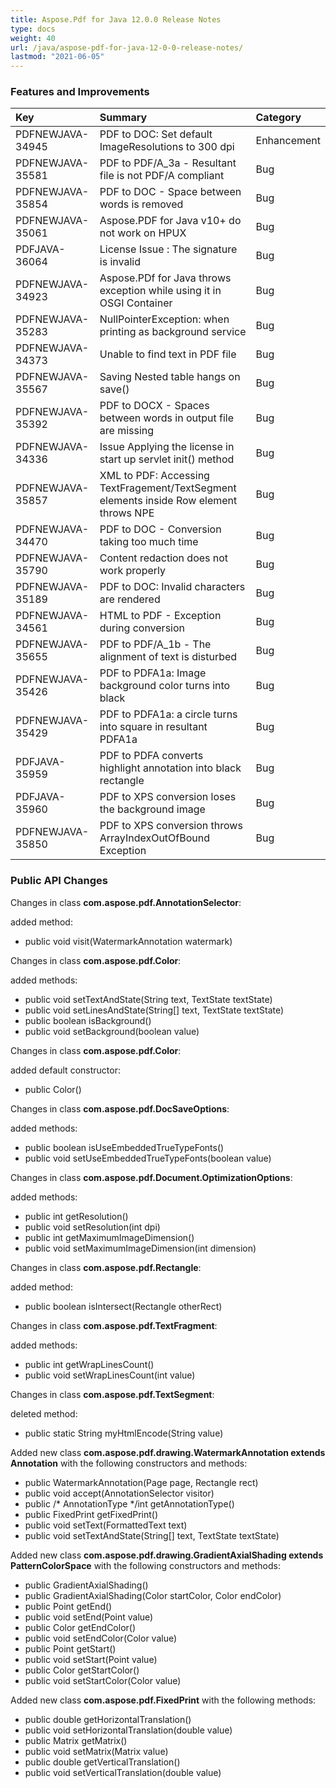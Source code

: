 ```yaml
---
title: Aspose.Pdf for Java 12.0.0 Release Notes
type: docs
weight: 40
url: /java/aspose-pdf-for-java-12-0-0-release-notes/
lastmod: "2021-06-05"
---
```


### **Features and Improvements**

|**Key** |**Summary** |**Category** |
| :- | :- | :- |
|PDFNEWJAVA-34945 |PDF to DOC: Set default ImageResolutions to 300 dpi |Enhancement |
|PDFNEWJAVA-35581 |PDF to PDF/A_3a - Resultant file is not PDF/A compliant |Bug |
|PDFNEWJAVA-35854 |PDF to DOC - Space between words is removed |Bug |
|PDFNEWJAVA-35061 |Aspose.PDF for Java v10+ do not work on HPUX |Bug |
|PDFJAVA-36064 |License Issue : The signature is invalid |Bug |
|PDFNEWJAVA-34923 |Aspose.PDf for Java throws exception while using it in OSGI Container |Bug |
|PDFNEWJAVA-35283 |NullPointerException: when printing as background service |Bug |
|PDFNEWJAVA-34373 |Unable to find text in PDF file |Bug |
|PDFNEWJAVA-35567 |Saving Nested table hangs on save() |Bug |
|PDFNEWJAVA-35392 |PDF to DOCX - Spaces between words in output file are missing |Bug |
|PDFNEWJAVA-34336 |Issue Applying the license in start up servlet init() method |Bug |
|PDFNEWJAVA-35857 |XML to PDF: Accessing TextFragement/TextSegment elements inside Row element throws NPE |Bug |
|PDFNEWJAVA-34470 |PDF to DOC - Conversion taking too much time |Bug |
|PDFNEWJAVA-35790 |Content redaction does not work properly |Bug |
|PDFNEWJAVA-35189 |PDF to DOC: Invalid characters are rendered |Bug |
|PDFNEWJAVA-34561 |HTML to PDF - Exception during conversion |Bug |
|PDFNEWJAVA-35655 |PDF to PDF/A_1b - The alignment of text is disturbed |Bug |
|PDFNEWJAVA-35426 |PDF to PDFA1a: Image background color turns into black |Bug |
|PDFNEWJAVA-35429 |PDF to PDFA1a: a circle turns into square in resultant PDFA1a |Bug |
|PDFJAVA-35959 |PDF to PDFA converts highlight annotation into black rectangle |Bug |
|PDFJAVA-35960 |PDF to XPS conversion loses the background image |Bug |
|PDFNEWJAVA-35850 |PDF to XPS conversion throws ArrayIndexOutOfBound Exception |Bug |
### **Public API Changes**
Changes in class **com.aspose.pdf.AnnotationSelector**:

added method:

- public void visit(WatermarkAnnotation watermark)

Changes in class **com.aspose.pdf.Color**:

added methods:

- public void setTextAndState(String text, TextState textState)
- public void setLinesAndState(String[] text, TextState textState)
- public boolean isBackground()
- public void setBackground(boolean value)

Changes in class **com.aspose.pdf.Color**:

added default constructor:

- public Color()

Changes in class **com.aspose.pdf.DocSaveOptions**:

added methods:

- public boolean isUseEmbeddedTrueTypeFonts()
- public void setUseEmbeddedTrueTypeFonts(boolean value)

Changes in class **com.aspose.pdf.Document.OptimizationOptions**:

added methods:

- public int getResolution()
- public void setResolution(int dpi)
- public int getMaximumImageDimension()
- public void setMaximumImageDimension(int dimension)

Changes in class **com.aspose.pdf.Rectangle**:

added method:

- public boolean isIntersect(Rectangle otherRect)

Changes in class **com.aspose.pdf.TextFragment**:

added methods:

- public int getWrapLinesCount()
- public void setWrapLinesCount(int value)

Changes in class **com.aspose.pdf.TextSegment**:

deleted method:

- public static String myHtmlEncode(String value)

Added new class **com.aspose.pdf.drawing.WatermarkAnnotation extends Annotation**
with the following constructors and methods:

- public WatermarkAnnotation(Page page, Rectangle rect)
- public void accept(AnnotationSelector visitor)
- public /* AnnotationType */int getAnnotationType()
- public FixedPrint getFixedPrint()
- public void setText(FormattedText text)
- public void setTextAndState(String[] text, TextState textState)

Added new class **com.aspose.pdf.drawing.GradientAxialShading extends PatternColorSpace**
with the following constructors and methods:

- public GradientAxialShading()
- public GradientAxialShading(Color startColor, Color endColor)
- public Point getEnd()
- public void setEnd(Point value)
- public Color getEndColor()
- public void setEndColor(Color value)
- public Point getStart()
- public void setStart(Point value)
- public Color getStartColor()
- public void setStartColor(Color value)

Added new class **com.aspose.pdf.FixedPrint**
with the following methods:

- public double getHorizontalTranslation()
- public void setHorizontalTranslation(double value)
- public Matrix getMatrix()
- public void setMatrix(Matrix value)
- public double getVerticalTranslation()
- public void setVerticalTranslation(double value)
